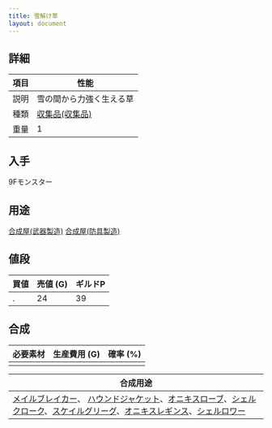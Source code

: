 ```yaml
---
title: 雪解け草
layout: document
---
```

## 詳細


|項目|性能|
|---|---|
|説明|雪の間から力強く生える草|
|種類|[収集品(収集品)](収集品(収集品))|
|重量|1|

## 入手

9Fモンスター

## 用途

[合成屋(武器製造)](合成屋(武器製造))
[合成屋(防具製造)](合成屋(防具製造))

## 値段


|買値|売値 (G)|ギルドP|
|---|---|---|
|.|24|39|

## 合成


|必要素材|生産費用 (G)|確率 (%)|
|---|---|---|
||||


|合成用途|
|---|
|[メイルブレイカー](メイルブレイカー)、 [ハウンドジャケット](ハウンドジャケット)、[オニキスローブ](オニキスローブ)、[シェルクローク](シェルクローク)、[スケイルグリーグ](スケイルグリーグ)、[オニキスレギンス](オニキスレギンス)、[シェルロワー](シェルロワー)|